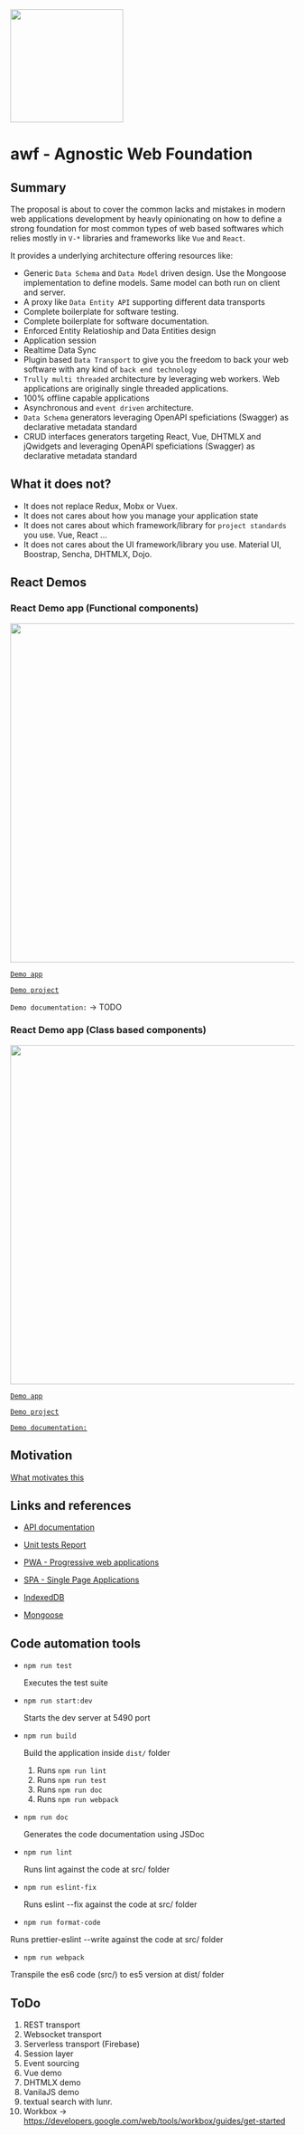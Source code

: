 <img src="https://i.imgur.com/614mA0U.png" width="200" />

# awf - Agnostic Web Foundation

## Summary

The proposal is about to cover the common lacks and mistakes in modern web applications development by heavly opinionating on how to define a strong foundation for most common types of web based softwares which relies mostly in `V-*` libraries and frameworks like `Vue` and `React`.

It provides a underlying architecture offering resources like:

- Generic `Data Schema` and `Data Model` driven design. Use the Mongoose implementation to define models. Same model can both run on client and server.
- A proxy like `Data Entity API` supporting different data transports
- Complete boilerplate for software testing.
- Complete boilerplate for software documentation.
- Enforced Entity Relatioship and Data Entities design
- Application session
- Realtime Data Sync
- Plugin based `Data Transport` to give you the freedom to back your web software with any kind of `back end technology`
- `Trully multi threaded` architecture by leveraging web workers. Web applications are originally single threaded applications.
- 100% offline capable applications
- Asynchronous and `event driven` architecture.
- `Data Schema` generators leveraging OpenAPI speficiations (Swagger) as declarative metadata standard
- CRUD interfaces generators targeting React, Vue, DHTMLX and jQwidgets and leveraging OpenAPI speficiations (Swagger) as declarative metadata standard


## What it does not?

- It does not replace Redux, Mobx or Vuex.
- It does not cares about how you manage your application state
- It does not cares about which framework/library for `project standards` you use. Vue, React ...
- It does not cares about the UI framework/library you use. Material UI, Boostrap, Sencha, DHTMLX, Dojo.


## React Demos
### React Demo app (Functional components)

<img src="https://i.imgur.com/b29Lsgj.png" width="600" />

[`Demo app`](https://agnostic-web-foundation-react-functions-demo.vercel.app/)

[`Demo project`](https://github.com/web2solutions/agnostic-web-foundation-react-functions-demo)

`Demo documentation:` -> TODO

### React Demo app (Class based components)

<img src="https://i.imgur.com/E1u5g6y.png" width="600" />

[`Demo app`](https://agnostic-web-foundation-react-class-demo.vercel.app/)

[`Demo project`](https://github.com/web2solutions/agnostic-web-foundation-react-class-demo)

[`Demo documentation:`](https://web2solutions.github.io/agnostic-web-foundation-react-class-demo/)


## Motivation

[What motivates this](https://github.com/web2solutions/agnostic-web-foundation/blob/main/MOTIVATION.md)

## Links and references

- [API documentation](https://web2solutions.github.io/agnostic-web-foundation/code/index.html)
- [Unit tests Report](https://web2solutions.github.io/agnostic-web-foundation/reports/unit-testing/index.html)

- [PWA - Progressive web applications](https://web.dev/progressive-web-apps/)
- [SPA - Single Page Applications](https://en.wikipedia.org/wiki/Single-page_application)
- [IndexedDB](https://developer.mozilla.org/en-US/docs/Web/API/IndexedDB_API)
- [Mongoose](https://mongoosejs.com/)


## Code automation tools

- `npm run test`

  Executes the test suite

- `npm run start:dev`

  Starts the dev server at 5490 port

- `npm run build`

  Build the application inside `dist/` folder

  1. Runs `npm run lint`
  2. Runs `npm run test`
  3. Runs `npm run doc`
  4. Runs `npm run webpack`

- `npm run doc`

  Generates the code documentation using JSDoc

- `npm run lint`

  Runs lint against the code at src/ folder

- `npm run eslint-fix`

  Runs eslint --fix against the code at src/ folder

- `npm run format-code`

Runs prettier-eslint --write against the code at src/ folder

- `npm run webpack`

Transpile the es6 code (src/) to es5 version at dist/ folder



## ToDo

1. REST transport
2. Websocket transport
3. Serverless transport (Firebase)
4. Session layer
5. Event sourcing
6. Vue demo
7. DHTMLX demo
8. VanilaJS demo
9. textual search with lunr.
10. Workbox -> https://developers.google.com/web/tools/workbox/guides/get-started


